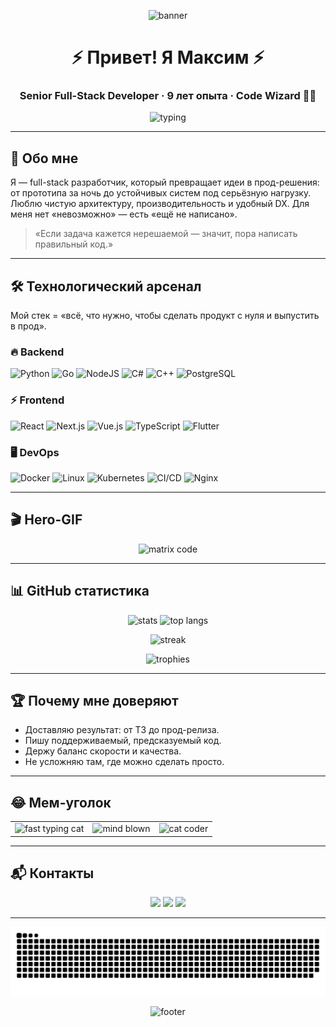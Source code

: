<!-- 🔥 ГЛАВНЫЙ БАННЕР (стабильный сервис capsule-render) -->
<p align="center">
  <img src="https://capsule-render.vercel.app/api?type=wave&color=0:00C9FF,100:92FE9D&height=220&section=header&text=Maxim%20Lomakin&fontSize=60&fontAlign=50&fontColor=ffffff&animation=fadeIn" alt="banner"/>
</p>

<h1 align="center">⚡ Привет! Я Максим ⚡</h1>
<h3 align="center">Senior Full-Stack Developer · 9 лет опыта · Code Wizard 🧙‍♂️</h3>

<!-- ⌨️ Анимированный typing-эффект -->
<p align="center">
  <img src="https://readme-typing-svg.herokuapp.com?font=Fira+Code&weight=700&size=22&duration=3500&pause=900&color=00FF7F&center=true&vCenter=true&width=800&lines=Full-Stack%20мастерство%20%E2%80%A2%209%20лет;Оптимизация%20%E2%80%A2%20Архитектуры%20%E2%80%A2%20Прод;Делаю%20невозможное%20возможным;Живу%20кодом%2024%2F7" alt="typing"/>
</p>

---

## 🚀 Обо мне
Я — full-stack разработчик, который превращает идеи в прод-решения: от прототипа за ночь до устойчивых систем под серьёзную нагрузку.  
Люблю чистую архитектуру, производительность и удобный DX. Для меня нет «невозможно» — есть «ещё не написано».

> «Если задача кажется нерешаемой — значит, пора написать правильный код.»

---

## 🛠️ Технологический арсенал

Мой стек = «всё, что нужно, чтобы сделать продукт с нуля и выпустить в прод».

### 🔥 Backend
![Python](https://img.shields.io/badge/-Python-3776AB?style=for-the-badge&logo=python&logoColor=white)
![Go](https://img.shields.io/badge/-Go-00ADD8?style=for-the-badge&logo=go&logoColor=white)
![NodeJS](https://img.shields.io/badge/-NodeJS-339933?style=for-the-badge&logo=node.js&logoColor=white)
![C#](https://img.shields.io/badge/-C%23-239120?style=for-the-badge&logo=c-sharp&logoColor=white)
![C++](https://img.shields.io/badge/-C++-00599C?style=for-the-badge&logo=cplusplus&logoColor=white)
![PostgreSQL](https://img.shields.io/badge/-PostgreSQL-336791?style=for-the-badge&logo=postgresql&logoColor=white)

### ⚡ Frontend
![React](https://img.shields.io/badge/-React-61DAFB?style=for-the-badge&logo=react&logoColor=000)
![Next.js](https://img.shields.io/badge/-Next.js-000000?style=for-the-badge&logo=nextdotjs&logoColor=white)
![Vue.js](https://img.shields.io/badge/-Vue.js-4FC08D?style=for-the-badge&logo=vuedotjs&logoColor=white)
![TypeScript](https://img.shields.io/badge/-TypeScript-3178C6?style=for-the-badge&logo=typescript&logoColor=white)
![Flutter](https://img.shields.io/badge/-Flutter-02569B?style=for-the-badge&logo=flutter&logoColor=white)

### 🖥️ DevOps
![Docker](https://img.shields.io/badge/-Docker-2496ED?style=for-the-badge&logo=docker&logoColor=white)
![Linux](https://img.shields.io/badge/-Linux-FCC624?style=for-the-badge&logo=linux&logoColor=000)
![Kubernetes](https://img.shields.io/badge/-Kubernetes-326CE5?style=for-the-badge&logo=kubernetes&logoColor=white)
![CI/CD](https://img.shields.io/badge/-CI%2FCD-2088FF?style=for-the-badge&logo=githubactions&logoColor=white)
![Nginx](https://img.shields.io/badge/-Nginx-009639?style=for-the-badge&logo=nginx&logoColor=white)

---

## 🎬 Hero-GIF
<p align="center">
  <!-- Стабильная гифка (Giphy). Для 100% надёжности можно самохостить в /assets -->
  <img src="https://media.giphy.com/media/ZVik7pBtu9dNS/giphy.gif" width="800" alt="matrix code"/>
</p>

---

## 📊 GitHub статистика
<p align="center">
  <img src="https://github-readme-stats.vercel.app/api?username=maxim007mv&show_icons=true&theme=tokyonight&count_private=true&hide_border=true" height="170" alt="stats"/>
  <img src="https://github-readme-stats.vercel.app/api/top-langs/?username=maxim007mv&layout=compact&theme=tokyonight&hide_border=true" height="170" alt="top langs"/>
</p>

<p align="center">
  <img src="https://streak-stats.demolab.com?user=maxim007mv&theme=tokyonight&hide_border=true" alt="streak"/>
</p>

<p align="center">
  <img src="https://github-profile-trophy.vercel.app/?username=maxim007mv&theme=radical&no-frame=true&margin-w=15&margin-h=15" alt="trophies"/>
</p>

---

## 🏆 Почему мне доверяют
- Доставляю результат: от ТЗ до прод-релиза.
- Пишу поддерживаемый, предсказуемый код.
- Держу баланс скорости и качества.
- Не усложняю там, где можно сделать просто.

---

## 😂 Мем-уголок
<table>
<tr>
<td><img src="https://media.giphy.com/media/ule4vhcY1xEKQ/giphy.gif" width="300" alt="fast typing cat"/></td>
<td><img src="https://media.giphy.com/media/HoffxyN8ghVuw/giphy.gif" width="300" alt="mind blown"/></td>
<td><img src="https://media.giphy.com/media/coxQHKASG60HrHtvkt/giphy.gif" width="300" alt="cat coder"/></td>
</tr>
</table>

---

## 📬 Контакты
<p align="center">
  <a href="https://t.me/YOUR_TELEGRAM"><img src="https://img.shields.io/badge/Telegram-26A5E4?style=for-the-badge&logo=telegram&logoColor=white" /></a>
  <a href="mailto:yourmail@example.com"><img src="https://img.shields.io/badge/Email-D14836?style=for-the-badge&logo=gmail&logoColor=white" /></a>
  <a href="https://linkedin.com/in/YOUR_LINKEDIN"><img src="https://img.shields.io/badge/LinkedIn-0077B5?style=for-the-badge&logo=linkedin&logoColor=white" /></a>
</p>

---

<!-- 🐍 Змейка коммитов: чтобы работало, подключи action из Platane/snk (см. их README) -->
<p align="center">
  <img src="https://raw.githubusercontent.com/Platane/snk/output/github-contribution-grid-snake.svg" alt="snake"/>
</p>

<!-- 🌊 Футер-баннер -->
<p align="center">
  <img src="https://capsule-render.vercel.app/api?type=wave&color=0:92FE9D,100:00C9FF&height=140&section=footer&fontColor=ffffff" alt="footer"/>
</p>
